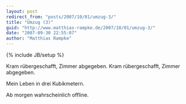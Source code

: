 ```yaml
---
layout: post
redirect_from: "posts/2007/10/01/umzug-3/"
title: "Umzug (3)"
guid: "http://www.matthias-rampke.de/2007/10/01/umzug-3/"
date: "2007-09-30 22:55:07"
author: "Matthias Rampke"
---
```

{% include JB/setup %}

Kram r&uuml;bergeschafft, Zimmer abgegeben.
Kram r&uuml;bergeschafft, Zimmer abgegeben.

Mein Leben in drei Kubikmetern.

Ab morgen wahrscheinlich offline.

